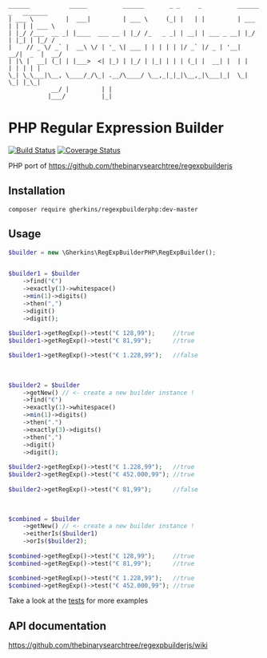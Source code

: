 ```asciidoc
______           _____          ______       _ _     _          ______ _   _______ 
| ___ \         |  ___|         | ___ \     (_| |   | |         | ___ | | | | ___ \
| |_/ /___  __ _| |____  ___ __ | |_/ /_   _ _| | __| | ___ _ __| |_/ | |_| | |_/ /
|    // _ \/ _` |  __\ \/ | '_ \| ___ | | | | | |/ _` |/ _ | '__|  __/|  _  |  __/ 
| |\ |  __| (_| | |___>  <| |_) | |_/ | |_| | | | (_| |  __| |  | |   | | | | |    
\_| \_\___|\__, \____/_/\_| .__/\____/ \__,_|_|_|\__,_|\___|_|  \_|   \_| |_\_|    
            __/ |         | |                                                      
           |___/          |_|                                   
```

# PHP Regular Expression Builder

[![Build Status](https://api.travis-ci.org/gherkins/regexpbuilderphp.svg)](https://travis-ci.org/gherkins/regexpbuilderphp)
[![Coverage Status](https://coveralls.io/repos/gherkins/regexpbuilderphp/badge.svg?branch=master)](https://coveralls.io/r/gherkins/regexpbuilderphp?branch=master)

PHP port of https://github.com/thebinarysearchtree/regexpbuilderjs


Installation
----

```text
composer require gherkins/regexpbuilderphp:dev-master
```


Usage
----

```php
$builder = new \Gherkins\RegExpBuilderPHP\RegExpBuilder();


$builder1 = $builder
    ->find("€")
    ->exactly(1)->whitespace()
    ->min(1)->digits()
    ->then(",")
    ->digit()
    ->digit();
    
$builder1->getRegExp()->test("€ 128,99");     //true
$builder1->getRegExp()->test("€ 81,99");      //true

$builder1->getRegExp()->test("€ 1.228,99");   //false
    
   
                 
$builder2 = $builder
    ->getNew() // <- create a new builder instance !
    ->find("€")
    ->exactly(1)->whitespace()
    ->min(1)->digits()
    ->then(".")
    ->exactly(3)->digits()
    ->then(",")
    ->digit()
    ->digit();
    
$builder2->getRegExp()->test("€ 1.228,99");   //true
$builder2->getRegExp()->test("€ 452.000,99"); //true
    
$builder2->getRegExp()->test("€ 81,99");      //false

    
   
$combined = $builder
    ->getNew() // <- create a new builder instance !
    ->eitherIs($builder1)
    ->orIs($builder2);
    
$combined->getRegExp()->test("€ 128,99");     //true
$combined->getRegExp()->test("€ 81,99");      //true

$combined->getRegExp()->test("€ 1.228,99");   //true
$combined->getRegExp()->test("€ 452.000,99"); //true
```
        
Take a look at the [tests](tests/RegExpBuilderTest.php) for more examples
    

API documentation
---

https://github.com/thebinarysearchtree/regexpbuilderjs/wiki
